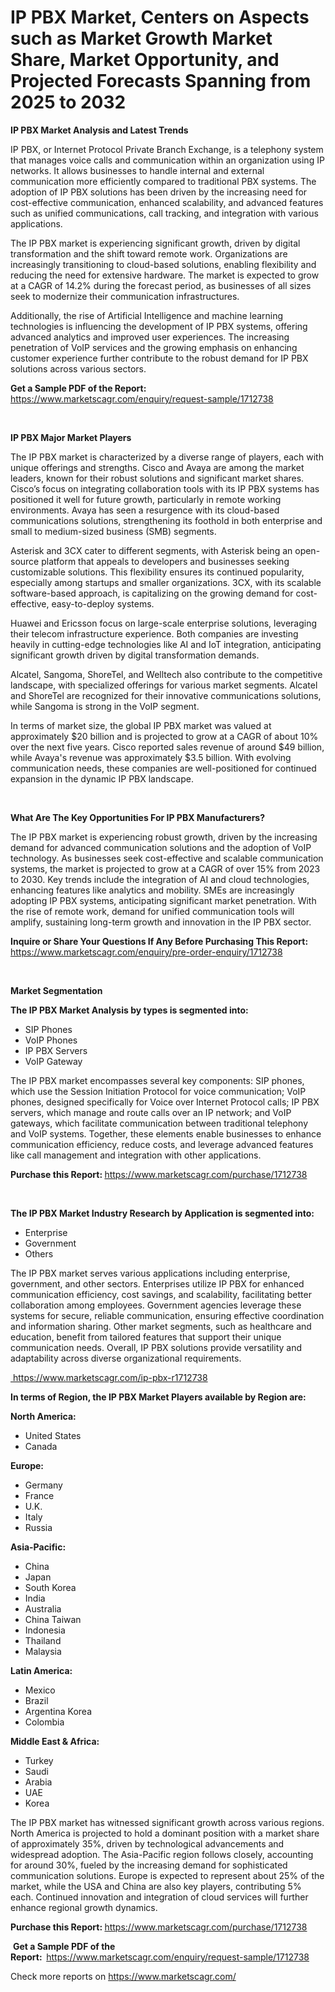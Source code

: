 <p><h1>IP PBX Market, Centers on Aspects such as Market Growth Market Share, Market Opportunity, and Projected Forecasts Spanning from 2025 to 2032</h1></p><p><strong>IP PBX Market Analysis and Latest Trends</strong></p>
<p><p>IP PBX, or Internet Protocol Private Branch Exchange, is a telephony system that manages voice calls and communication within an organization using IP networks. It allows businesses to handle internal and external communication more efficiently compared to traditional PBX systems. The adoption of IP PBX solutions has been driven by the increasing need for cost-effective communication, enhanced scalability, and advanced features such as unified communications, call tracking, and integration with various applications.</p><p>The IP PBX market is experiencing significant growth, driven by digital transformation and the shift toward remote work. Organizations are increasingly transitioning to cloud-based solutions, enabling flexibility and reducing the need for extensive hardware. The market is expected to grow at a CAGR of 14.2% during the forecast period, as businesses of all sizes seek to modernize their communication infrastructures.</p><p>Additionally, the rise of Artificial Intelligence and machine learning technologies is influencing the development of IP PBX systems, offering advanced analytics and improved user experiences. The increasing penetration of VoIP services and the growing emphasis on enhancing customer experience further contribute to the robust demand for IP PBX solutions across various sectors.</p></p>
<p><strong>Get a Sample PDF of the Report:&nbsp;</strong> <a href="https://www.marketscagr.com/enquiry/request-sample/1712738?utm_campaign=1869&utm_medium=2&utm_source=Github&utm_content=ia&utm_term=11012025&utm_id=ip-pbx">https://www.marketscagr.com/enquiry/request-sample/1712738</a></p>
<p>&nbsp;</p>
<p><strong>IP PBX Major Market Players</strong></p>
<p><p>The IP PBX market is characterized by a diverse range of players, each with unique offerings and strengths. Cisco and Avaya are among the market leaders, known for their robust solutions and significant market shares. Cisco’s focus on integrating collaboration tools with its IP PBX systems has positioned it well for future growth, particularly in remote working environments. Avaya has seen a resurgence with its cloud-based communications solutions, strengthening its foothold in both enterprise and small to medium-sized business (SMB) segments.</p><p>Asterisk and 3CX cater to different segments, with Asterisk being an open-source platform that appeals to developers and businesses seeking customizable solutions. This flexibility ensures its continued popularity, especially among startups and smaller organizations. 3CX, with its scalable software-based approach, is capitalizing on the growing demand for cost-effective, easy-to-deploy systems.</p><p>Huawei and Ericsson focus on large-scale enterprise solutions, leveraging their telecom infrastructure experience. Both companies are investing heavily in cutting-edge technologies like AI and IoT integration, anticipating significant growth driven by digital transformation demands.</p><p>Alcatel, Sangoma, ShoreTel, and Welltech also contribute to the competitive landscape, with specialized offerings for various market segments. Alcatel and ShoreTel are recognized for their innovative communications solutions, while Sangoma is strong in the VoIP segment.</p><p>In terms of market size, the global IP PBX market was valued at approximately $20 billion and is projected to grow at a CAGR of about 10% over the next five years. Cisco reported sales revenue of around $49 billion, while Avaya's revenue was approximately $3.5 billion. With evolving communication needs, these companies are well-positioned for continued expansion in the dynamic IP PBX landscape.</p></p>
<p>&nbsp;</p>
<p><strong>What Are The Key Opportunities For IP PBX Manufacturers?</strong></p>
<p><p>The IP PBX market is experiencing robust growth, driven by the increasing demand for advanced communication solutions and the adoption of VoIP technology. As businesses seek cost-effective and scalable communication systems, the market is projected to grow at a CAGR of over 15% from 2023 to 2030. Key trends include the integration of AI and cloud technologies, enhancing features like analytics and mobility. SMEs are increasingly adopting IP PBX systems, anticipating significant market penetration. With the rise of remote work, demand for unified communication tools will amplify, sustaining long-term growth and innovation in the IP PBX sector.</p></p>
<p><strong>Inquire or Share Your Questions If Any Before Purchasing This Report:</strong> <a href="https://www.marketscagr.com/enquiry/pre-order-enquiry/1712738?utm_campaign=1869&utm_medium=2&utm_source=Github&utm_content=ia&utm_term=11012025&utm_id=ip-pbx">https://www.marketscagr.com/enquiry/pre-order-enquiry/1712738</a></p>
<p>&nbsp;</p>
<p><strong>Market Segmentation</strong></p>
<p><strong>The IP PBX Market Analysis by types is segmented into:</strong></p>
<p><ul><li>SIP Phones</li><li>VoIP Phones</li><li>IP PBX Servers</li><li>VoIP Gateway</li></ul></p>
<p><p>The IP PBX market encompasses several key components: SIP phones, which use the Session Initiation Protocol for voice communication; VoIP phones, designed specifically for Voice over Internet Protocol calls; IP PBX servers, which manage and route calls over an IP network; and VoIP gateways, which facilitate communication between traditional telephony and VoIP systems. Together, these elements enable businesses to enhance communication efficiency, reduce costs, and leverage advanced features like call management and integration with other applications.</p></p>
<p><strong>Purchase this Report:&nbsp;</strong><a href="https://www.marketscagr.com/purchase/1712738?utm_campaign=1869&utm_medium=2&utm_source=Github&utm_content=ia&utm_term=11012025&utm_id=ip-pbx">https://www.marketscagr.com/purchase/1712738</a></p>
<p>&nbsp;</p>
<p><strong>The IP PBX Market Industry Research by Application is segmented into:</strong></p>
<p><ul><li>Enterprise</li><li>Government</li><li>Others</li></ul></p>
<p><p>The IP PBX market serves various applications including enterprise, government, and other sectors. Enterprises utilize IP PBX for enhanced communication efficiency, cost savings, and scalability, facilitating better collaboration among employees. Government agencies leverage these systems for secure, reliable communication, ensuring effective coordination and information sharing. Other market segments, such as healthcare and education, benefit from tailored features that support their unique communication needs. Overall, IP PBX solutions provide versatility and adaptability across diverse organizational requirements.</p></p>
<p><a href="https://www.marketscagr.com/ip-pbx-r1712738?utm_campaign=1869&utm_medium=2&utm_source=Github&utm_content=ia&utm_term=11012025&utm_id=ip-pbx">&nbsp;https://www.marketscagr.com/ip-pbx-r1712738</a></p>
<p><strong>In terms of Region, the IP PBX Market Players available by Region are:</strong></p>
<p>
    <p> <strong> North America: </strong>
        <ul>
            <li>United States</li>
            <li>Canada</li>
        </ul>
        </p> 
    <p> <strong> Europe: </strong>
        <ul>
            <li>Germany</li>
            <li>France</li>
            <li>U.K.</li>
            <li>Italy</li>
            <li>Russia</li>
        </ul>
        </p> 
    <p> <strong> Asia-Pacific: </strong>
        <ul>
            <li>China</li>
            <li>Japan</li>
            <li>South Korea</li>
            <li>India</li>
            <li>Australia</li>
            <li>China Taiwan</li>
            <li>Indonesia</li>
            <li>Thailand</li>
            <li>Malaysia</li>
        </ul>
        </p> 
    <p> <strong> Latin America: </strong>
        <ul>
            <li>Mexico</li>
            <li>Brazil</li>
            <li>Argentina Korea</li>
            <li>Colombia</li>
        </ul>
        </p> 
    <p> <strong> Middle East & Africa: </strong>
        <ul>
            <li>Turkey</li>
            <li>Saudi</li>
            <li>Arabia</li>
            <li>UAE</li>
            <li>Korea</li>
        </ul>
    </p>
    </p>
<p><p>The IP PBX market has witnessed significant growth across various regions. North America is projected to hold a dominant position with a market share of approximately 35%, driven by technological advancements and widespread adoption. The Asia-Pacific region follows closely, accounting for around 30%, fueled by the increasing demand for sophisticated communication solutions. Europe is expected to represent about 25% of the market, while the USA and China are also key players, contributing 5% each. Continued innovation and integration of cloud services will further enhance regional growth dynamics.</p></p>
<p><strong>Purchase this Report: </strong><a href="https://www.marketscagr.com/purchase/1712738?utm_campaign=1869&utm_medium=2&utm_source=Github&utm_content=ia&utm_term=11012025&utm_id=ip-pbx">https://www.marketscagr.com/purchase/1712738</a></p>
<p>&nbsp;<strong>Get a Sample PDF of the Report:&nbsp;&nbsp;</strong><a href="https://www.marketscagr.com/enquiry/request-sample/1712738?utm_campaign=1869&utm_medium=2&utm_source=Github&utm_content=ia&utm_term=11012025&utm_id=ip-pbx">https://www.marketscagr.com/enquiry/request-sample/1712738</a></p>
<p><strong></strong></p>
<p>Check more reports on <a href="https://www.marketscagr.com/?utm_campaign=1869&utm_medium=2&utm_source=Github&utm_content=ia&utm_term=11012025&utm_id=ip-pbx">https://www.marketscagr.com/</a></p>
